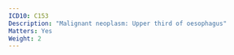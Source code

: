 ```yaml
---
ICD10: C153
Description: "Malignant neoplasm: Upper third of oesophagus"
Matters: Yes
Weight: 2
---
```

